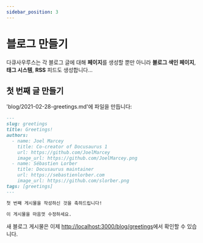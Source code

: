 ```yaml
---
sidebar_position: 3
---
```


# 블로그 만들기

다큐사우루스는 각 블로그 글에 대해 **페이지**를 생성할 뿐만 아니라 **블로그 색인 페이지**, **태그 시스템**, **RSS** 피드도 생성합니다...

## 첫 번째 글 만들기

'blog/2021-02-28-greetings.md'에 파일을 만듭니다:

```md title="blog/2021-02-28-greetings.md"
---
slug: greetings
title: Greetings!
authors:
  - name: Joel Marcey
    title: Co-creator of Docusaurus 1
    url: https://github.com/JoelMarcey
    image_url: https://github.com/JoelMarcey.png
  - name: Sébastien Lorber
    title: Docusaurus maintainer
    url: https://sebastienlorber.com
    image_url: https://github.com/slorber.png
tags: [greetings]
---

첫 번째 게시물을 작성하신 것을 축하드립니다!

이 게시물을 마음껏 수정하세요.
```

새 블로그 게시물은 이제 [http://localhost:3000/blog/greetings](http://localhost:3000/blog/greetings)에서 확인할 수 있습니다.
